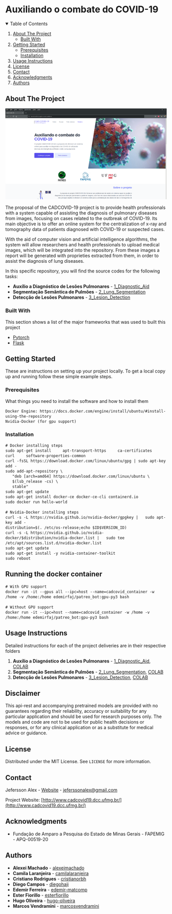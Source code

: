 <!-- PROJECT SHIELDS -->
<!--
*** I'm using markdown "reference style" links for readability.
*** Reference links are enclosed in brackets [ ] instead of parentheses ( ).
*** See the bottom of this document for the declaration of the reference variables
*** for contributors-url, forks-url, etc. This is an optional, concise syntax you may use.
*** https://www.markdownguide.org/basic-syntax/#reference-style-links
-->

<!--
[![Contributors][contributors-shield]][contributors-url]
[![Forks][forks-shield]][forks-url]
[![Stargazers][stars-shield]][stars-url]
[![Issues][issues-shield]][issues-url]
[![MIT License][license-shield]][license-url]
[![LinkedIn][linkedin-shield]][linkedin-url]
-->



<!-- PROJECT LOGO -->

# Auxiliando o combate do COVID-19

<!--
<br />
<p align="center">
  <a href="https://github.com/othneildrew/Best-README-Template">
    <img src="images/logo.svg" alt="Logo">
  </a>
</p>

O projeto CADCOVID-19 tem a proposta de oferecer um sistema online para auxiliar no diagnóstico da COVID-19 utilizando técnicas de inteligência artificial e visão computacional.
-->



<!-- TABLE OF CONTENTS -->
<details open="open">
  <summary>Table of Contents</summary>
  <ol>
    <li>
      <a href="#about-the-project">About The Project</a>
      <ul>
        <li><a href="#built-with">Built With</a></li>
      </ul>
    </li>
    <li>
      <a href="#getting-started">Getting Started</a>
      <ul>
        <li><a href="#prerequisites">Prerequisites</a></li>
        <li><a href="#installation">Installation</a></li>
      </ul>
    </li>
    <li><a href="#usage-instructions">Usage Instructions</a></li>
    <li><a href="#license">License</a></li>
    <li><a href="#contact">Contact</a></li>
    <li><a href="#acknowledgments">Acknowledgments</a></li>
    <li><a href="#authors">Authors</a></li>
  </ol>
</details>



<!-- ABOUT THE PROJECT -->
## About The Project

[![Product Name Screen Shot][product-screenshot]](https://example.com)

The proposal of the CADCOVID-19 project is to provide health professionals with a system capable of assisting the diagnosis of pulmonary diseases from images, focusing on cases related to the outbreak of COVID-19. Its main objective is to offer an online system for the centralization of x-ray and tomography data of patients diagnosed with COVID-19 or suspected cases.

With the aid of computer vision and artificial intelligence algorithms, the system will allow researchers and health professionals to upload medical images, which will be integrated into the repository. From these images a report will be generated with proprieties extracted from them, in order to assist the diagnosis of lung diseases.

In this specific repository, you will find the source codes for the following tasks: 

* **Auxílio a Diagnóstico de Lesões Pulmonares** - [1_Diagnostic_Aid](https://github.com/edemir-matcomp/CAD-COVID-19/tree/master/1_Diagnostic_Aid)
* **Segmentação Semântica de Pulmões** - [2_Lung_Segmentation](https://github.com/edemir-matcomp/OLACEFS_DAM/tree/master/2_Lung_Segmentation)
* **Detecção de Lesões Pulmonares** - [3_Lesion_Detection](https://github.com/edemir-matcomp/OLACEFS_DAM/tree/master/3_Lesion_Detection)

### Built With

This section shows a list of the major frameworks that was used to built this project

* [Pytorch](https://pytorch.org/)
* [Flask](https://flask.palletsprojects.com/en/2.0.x/#)


<!-- GETTING STARTED -->
## Getting Started

These are instructions on setting up your project locally.
To get a local copy up and running follow these simple example steps.

### Prerequisites

What things you need to install the software and how to install them

```
Docker Engine: https://docs.docker.com/engine/install/ubuntu/#install-using-the-repository
Nvidia-Docker (for gpu support)
```

### Installation

```
# Docker installing steps
sudo apt-get install     apt-transport-https     ca-certificates     curl     software-properties-common
curl -fsSL https://download.docker.com/linux/ubuntu/gpg | sudo apt-key add -
sudo add-apt-repository \
   "deb [arch=amd64] https://download.docker.com/linux/ubuntu \
   $(lsb_release -cs) \
   stable"
sudo apt-get update
sudo apt-get install docker-ce docker-ce-cli containerd.io
sudo docker run hello-world

# Nvidia-Docker installing steps
curl -s -L https://nvidia.github.io/nvidia-docker/gpgkey |   sudo apt-key add -
distribution=$(. /etc/os-release;echo $ID$VERSION_ID)
curl -s -L https://nvidia.github.io/nvidia-docker/$distribution/nvidia-docker.list |   sudo tee /etc/apt/sources.list.d/nvidia-docker.list
sudo apt-get update
sudo apt-get install -y nvidia-container-toolkit
sudo reboot
```

## Running the docker container

```
# With GPU support
docker run -it --gpus all --ipc=host --name=cadcovid_container -w /home -v /home:/home edemirfaj/patreo_bot:gpu-py3 bash

# Without GPU support
docker run -it --ipc=host --name=cadcovid_container -w /home -v /home:/home edemirfaj/patreo_bot:gpu-py3 bash
```

## Usage Instructions

Detailed instructions for each of the project deliveries are in their respective folders
              
1. **Auxílio a Diagnóstico de Lesões Pulmonares** - [1_Diagnostic_Aid](https://github.com/edemir-matcomp/CAD-COVID-19/tree/master/1_Diagnostic_Aid), [COLAB](https://colab.research.google.com)
2. **Segmentação Semântica de Pulmões** - [2_Lung_Segmentation](https://github.com/edemir-matcomp/OLACEFS_DAM/tree/master/2_Lung_Segmentation), [COLAB](https://colab.research.google.com)
3. **Detecção de Lesões Pulmonares** - [3_Lesion_Detection](https://github.com/edemir-matcomp/OLACEFS_DAM/tree/master/3_Lesion_Detection), [COLAB](https://colab.research.google.com)

<!-- DISCLAIMER -->
## Disclaimer

This api-rest and accompanying pretrained models are provided with no guarantees regarding their reliability, accuracy or suitability for any particular application and should be used for research purposes only. The models and code are not to be used for public health decisions or responses, or for any clinical application or as a substitute for medical advice or guidance.

<!-- LICENSE -->
## License

Distributed under the MIT License. See `LICENSE` for more information.


<!-- CONTACT -->
## Contact

Jefersson Alex - [Website](https://homepages.dcc.ufmg.br/~jefersson/) - jeferssonalex@gmail.com 

Project Website: [http://www.cadcovid19.dcc.ufmg.br/](http://www.cadcovid19.dcc.ufmg.br/)


<!-- ACKNOWLEDGEMENTS -->
## Acknowledgments

* Fundação de Amparo a Pesquisa do Estado de Minas Gerais - FAPEMIG - APQ-00519-20

## Authors
* **Alexei Machado** - [alexeimachado](https://github.com/alexeimachado)
* **Camila Laranjeira** - [camilalaranjeira](https://github.com/camilalaranjeira)
* **Cristiano Rodrigues** - [cristianorbh](https://github.com/cristianorbh)
* **Diego Campos** - [diegohaji](https://github.com/diegohaji)
* **Edemir Ferreira** - [edemir-matcomp](https://github.com/edemir-matcomp)
* **Ester Fiorillo** - [esterfiorillo](https://github.com/esterfiorillo)
* **Hugo Oliveira** - [hugo-oliveira](https://github.com/hugo-oliveira)
* **Marcos Vendramini** - [marcosvendramini](https://github.com/marcosvendramini)



<!-- MARKDOWN LINKS & IMAGES -->
<!-- https://www.markdownguide.org/basic-syntax/#reference-style-links -->
[contributors-shield]: https://img.shields.io/github/contributors/othneildrew/Best-README-Template.svg?style=for-the-badge
[contributors-url]: https://github.com/edemir-matcomp/CAD-COVID-19/graphs/contributors
[forks-shield]: https://img.shields.io/github/forks/othneildrew/Best-README-Template.svg?style=for-the-badge
[forks-url]: https://github.com/edemir-matcomp/CAD-COVID-19/network/members
[stars-shield]: https://img.shields.io/github/stars/othneildrew/Best-README-Template.svg?style=for-the-badge
[stars-url]: https://github.com/edemir-matcomp/CAD-COVID-19/stargazers
[issues-shield]: https://img.shields.io/github/issues/othneildrew/Best-README-Template.svg?style=for-the-badge
[issues-url]: https://github.com/edemir-matcomp/CAD-COVID-19/issues
[license-shield]: https://img.shields.io/github/license/othneildrew/Best-README-Template.svg?style=for-the-badge
[license-url]: https://github.com/edemir-matcomp/CAD-COVID-19/blob/master/LICENSE.txt
<!--
[linkedin-shield]: https://img.shields.io/badge/-LinkedIn-black.svg?style=for-the-badge&logo=linkedin&colorB=555
[linkedin-url]: https://linkedin.com/in/othneildrew
-->
[product-screenshot]: images/website_front.resized.png

